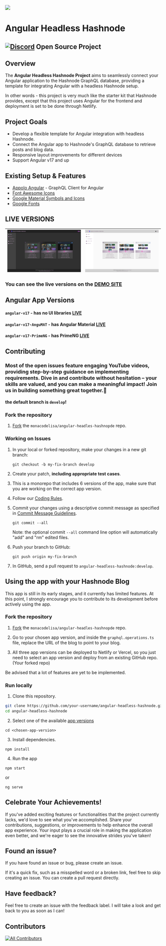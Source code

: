 ![](/angular-hashnode/src/assets/animation/merge-animation.gif)

# Angular Headless Hashnode
## [![Discord](https://github.com/monacodelisa/icons-and-graphics/blob/main/icomoon/PNG/discord.png?raw=true)](https://discord.gg/3bS3xpCj) Open Source Project 

## Overview 

The **Angular Headless Hashnode Project** aims to seamlessly connect your Angular application to the Hashnode GraphQL database, providing a template for integrating Angular with a headless Hashnode setup.

In other words - this project is very much like the starter kit that Hashnode provides, except that this project uses Angular for the frontend and deployment is set to be done through Netlify.

## Project Goals

- Develop a flexible template for Angular integration with headless Hashnode.
- Connect the Angular app to Hashnode's GraphQL database to retrieve posts and blog data.
- Responsive layout improvements for different devices
- Support Angular v17 and up

## Existing Setup & Features

- [Appolo Angular](https://the-guild.dev/graphql/apollo-angular/docs) - GraphQL Client for Angular
- [Font Awesome Icons](https://fontawesome.com/)
- [Google Material Symbols and Icons](https://fonts.google.com/icons)
- [Google Fonts](https://fonts.google.com/)

## LIVE VERSIONS

| [![angular headless hashnode dark](/angular-headless-hashnode-dark.jpg)](https://angular-hashnode.monacodelisa.com/) | [![angular headless hashnode light](/angular-headless-hashnode-light.jpg)](https://angular-hashnode.monacodelisa.com/) |
| - | - |                         

### You can see the live versions on the [DEMO SITE](https://angular.hdlshashnode.com/)                          

## Angular App Versions

#### `angular-v17` - has no UI libraries [LIVE](https://angular-v17.hdlshashnode.com/)                          
                       
#### `angular-v17-AnguMAT` - has Angular Material [LIVE](https://angular-v17-angumat.hdlshashnode.com/)     

#### `angular-v17-PrimeNG` - has PrimeNG [LIVE](https://angular-v17-primeng.hdlshashnode.com/)      


## Contributing

### Most of the open issues feature engaging YouTube videos, providing step-by-step guidance on implementing requirements. Dive in and contribute without hesitation – your skills are valued, and you can make a meaningful impact! Join us in building something great together.🌟

#### the default branch is `develop`!

### Fork the repository

1. [Fork](https://docs.github.com/en/github/getting-started-with-github/fork-a-repo) the `monacodelisa/angular-headles-hashnopde` repo.

### Working on Issues

1. In your local or forked repository, make your changes in a new git branch:

     ```shell
     git checkout -b my-fix-branch develop
     ```

2. Create your patch, **including appropriate test cases**.

3. This is a monorepo that includes 6 versions of the app, make sure that you are working on the correct app version.

4. Follow our [Coding Rules](./CONTRIBUTING.md#coding-rules).

6. Commit your changes using a descriptive commit message as specified in [Commit Message Guidelines](./CONTRIBUTING.md/#commit-message-guidelines).

     ```shell
     git commit --all
     ```
    Note: the optional commit `--all` command line option will automatically "add" and "rm" edited files.

6. Push your branch to GitHub:

    ```shell
    git push origin my-fix-branch
    ```

7. In GitHub, send a pull request to `angular-headless-hashnode:develop`.

## Using the app with your Hashnode Blog

This app is still in its early stages, and it currently has limited features. At this point, I strongly encourage you to contribute to its development before actively using the app.

### Fork the repository

1. [Fork](https://docs.github.com/en/github/getting-started-with-github/fork-a-repo) the `monacodelisa/angular-headles-hashnopde` repo.

2. Go to your chosen app version, and inside the `graphql.operations.ts` file, replace the URL of the blog to point to your blog.

3. All three app versions can be deployed to Netlify or Vercel, so you just need to select an app version and deploy from an existing GitHub repo. (Your forked repo)

Be advised that a lot of features are yet to be implemented.

### Run locally

1. Clone this repository.

```bash
git clone https://github.com/your-username/angular-headless-hashnode.git
cd angular-headless-hashnode
```
2. Select one of the available [app versions](#angular-app-versions)
```
cd <chosen-app-version>
```

3. Install dependencies.

```
npm install
```

4. Run the app 

```
npm start
```

or 

```
ng serve
```

## Celebrate Your Achievements!

If you've added exciting features or functionalities that the project currently lacks, we'd love to see what you've accomplished. Share your contributions, suggestions, or improvements to help enhance the overall app experience. Your input plays a crucial role in making the application even better, and we're eager to see the innovative strides you've taken!

## Found an issue?
If you have found an issue or bug, please create an issue.

If it's a quick fix, such as a misspelled word or a broken link, feel free to skip creating an issue. You can create a pull request directly.

## Have feedback?
Feel free to create an issue with the feedback label. I will take a look and get back to you as soon as I can!

## Contributors

<!-- ALL-CONTRIBUTORS-LIST:START - Do not remove or modify this section -->
<!-- prettier-ignore-start -->
<!-- markdownlint-disable -->

<!-- markdownlint-restore -->
<!-- prettier-ignore-end -->

<!-- ALL-CONTRIBUTORS-LIST:END -->

[![All Contributors](https://img.shields.io/github/all-contributors/projectOwner/projectName?color=ee8449&style=flat-square)](#contributors)
